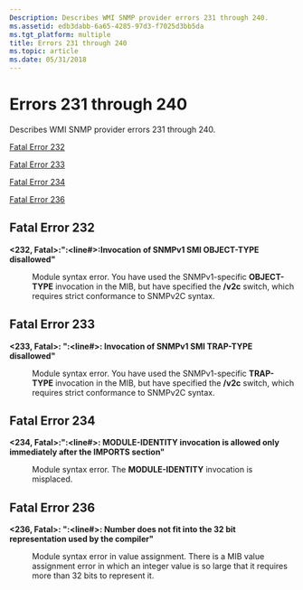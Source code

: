 ```yaml
---
Description: Describes WMI SNMP provider errors 231 through 240.
ms.assetid: edb3dabb-6a65-4285-97d3-f7025d3bb5da
ms.tgt_platform: multiple
title: Errors 231 through 240
ms.topic: article
ms.date: 05/31/2018
---
```


# Errors 231 through 240

Describes WMI SNMP provider errors 231 through 240.

[Fatal Error 232](#fatal-error-232)

[Fatal Error 233](#fatal-error-233)

[Fatal Error 234](#fatal-error-234)

[Fatal Error 236](#fatal-error-236)

## Fatal Error 232

<dl> <dt>

<span id="_232__Fatal____fileName___line___Invocation_of_SNMPv1_SMI_OBJECT-TYPE_disallowed_"></span><span id="_232__fatal____filename___line___invocation_of_snmpv1_smi_object-type_disallowed_"></span><span id="_232__FATAL____FILENAME___LINE___INVOCATION_OF_SNMPV1_SMI_OBJECT-TYPE_DISALLOWED_"></span>**<232, Fatal>:"<fileName>:<line\#>:Invocation of SNMPv1 SMI OBJECT-TYPE disallowed"**
</dt> <dd>

Module syntax error. You have used the SNMPv1-specific **OBJECT-TYPE** invocation in the MIB, but have specified the **/v2c** switch, which requires strict conformance to SNMPv2C syntax.

</dd> </dl>

## Fatal Error 233

<dl> <dt>

<span id="_233__Fatal_____fileName___line____Invocation_of_SNMPv1_SMI_TRAP-TYPE_disallowed_"></span><span id="_233__fatal_____filename___line____invocation_of_snmpv1_smi_trap-type_disallowed_"></span><span id="_233__FATAL_____FILENAME___LINE____INVOCATION_OF_SNMPV1_SMI_TRAP-TYPE_DISALLOWED_"></span>**<233, Fatal>: "<fileName>:<line\#>: Invocation of SNMPv1 SMI TRAP-TYPE disallowed"**
</dt> <dd>

Module syntax error. You have used the SNMPv1-specific **TRAP-TYPE** invocation in the MIB, but have specified the **/v2c** switch, which requires strict conformance to SNMPv2C syntax.

</dd> </dl>

## Fatal Error 234

<dl> <dt>

<span id="_234__Fatal____fileName___line____MODULE-IDENTITY_invocation_is_allowed_only_immediately_after_the_IMPORTS_section_"></span><span id="_234__fatal____filename___line____module-identity_invocation_is_allowed_only_immediately_after_the_imports_section_"></span><span id="_234__FATAL____FILENAME___LINE____MODULE-IDENTITY_INVOCATION_IS_ALLOWED_ONLY_IMMEDIATELY_AFTER_THE_IMPORTS_SECTION_"></span>**<234, Fatal>:"<fileName>:<line\#>: MODULE-IDENTITY invocation is allowed only immediately after the IMPORTS section"**
</dt> <dd>

Module syntax error. The **MODULE-IDENTITY** invocation is misplaced.

</dd> </dl>

## Fatal Error 236

<dl> <dt>

<span id="_236__Fatal_____fileName___line____Number_does_not_fit_into_the_32_bit_representation_used_by_the_compiler_"></span><span id="_236__fatal_____filename___line____number_does_not_fit_into_the_32_bit_representation_used_by_the_compiler_"></span><span id="_236__FATAL_____FILENAME___LINE____NUMBER_DOES_NOT_FIT_INTO_THE_32_BIT_REPRESENTATION_USED_BY_THE_COMPILER_"></span>**<236, Fatal>: "<fileName>:<line\#>: Number does not fit into the 32 bit representation used by the compiler"**
</dt> <dd>

Module syntax error in value assignment. There is a MIB value assignment error in which an integer value is so large that it requires more than 32 bits to represent it.

</dd> </dl>

 

 



